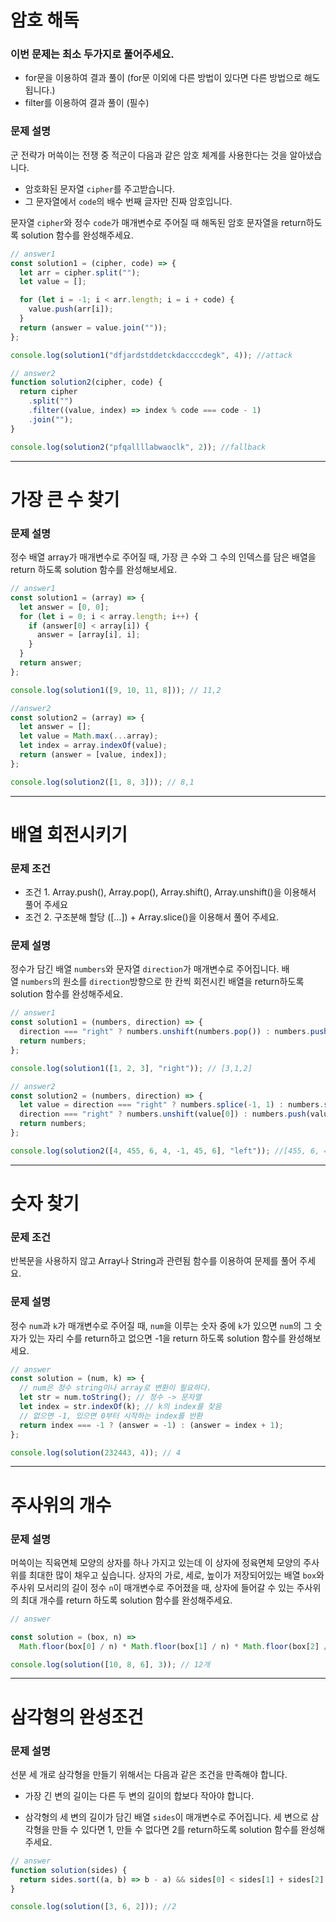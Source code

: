 # 암호 해독

### 이번 문제는 최소 두가지로 풀어주세요.

- for문을 이용하여 결과 풀이 (for문 이외에 다른 방법이 있다면 다른 방법으로 해도 됩니다.)
- filter를 이용하여 결과 풀이 (필수)

### 문제 설명

군 전략가 머쓱이는 전쟁 중 적군이 다음과 같은 암호 체계를 사용한다는 것을 알아냈습니다.

- 암호화된 문자열 `cipher`를 주고받습니다.
- 그 문자열에서 `code`의 배수 번째 글자만 진짜 암호입니다.

문자열 `cipher`와 정수 `code`가 매개변수로 주어질 때 해독된 암호 문자열을 return하도록 solution 함수를 완성해주세요.

```js
// answer1
const solution1 = (cipher, code) => {
  let arr = cipher.split("");
  let value = [];

  for (let i = -1; i < arr.length; i = i + code) {
    value.push(arr[i]);
  }
  return (answer = value.join(""));
};

console.log(solution1("dfjardstddetckdaccccdegk", 4)); //attack

// answer2
function solution2(cipher, code) {
  return cipher
    .split("")
    .filter((value, index) => index % code === code - 1)
    .join("");
}

console.log(solution2("pfqallllabwaoclk", 2)); //fallback
```

---

# 가장 큰 수 찾기

### 문제 설명

정수 배열 array가 매개변수로 주어질 때, 가장 큰 수와 그 수의 인덱스를 담은 배열을 return 하도록 solution 함수를 완성해보세요.

```js
// answer1
const solution1 = (array) => {
  let answer = [0, 0];
  for (let i = 0; i < array.length; i++) {
    if (answer[0] < array[i]) {
      answer = [array[i], i];
    }
  }
  return answer;
};

console.log(solution1([9, 10, 11, 8])); // 11,2

//answer2
const solution2 = (array) => {
  let answer = [];
  let value = Math.max(...array);
  let index = array.indexOf(value);
  return (answer = [value, index]);
};

console.log(solution2([1, 8, 3])); // 8,1
```

---

# 배열 회전시키기

### 문제 조건

- 조건 1. Array.push(), Array.pop(), Array.shift(), Array.unshift()을 이용해서 풀어 주세요
- 조건 2. 구조분해 할당 ([…]) + Array.slice()을 이용해서 풀어 주세요.

### 문제 설명

정수가 담긴 배열 `numbers`와 문자열 `direction`가 매개변수로 주어집니다. 배열 `numbers`의 원소를 `direction`방향으로 한 칸씩 회전시킨 배열을 return하도록 solution 함수를 완성해주세요.

```js
// answer1
const solution1 = (numbers, direction) => {
  direction === "right" ? numbers.unshift(numbers.pop()) : numbers.push(numbers.shift());
  return numbers;
};

console.log(solution1([1, 2, 3], "right")); // [3,1,2]

// answer2
const solution2 = (numbers, direction) => {
  let value = direction === "right" ? numbers.splice(-1, 1) : numbers.splice(0, 1);
  direction === "right" ? numbers.unshift(value[0]) : numbers.push(value[0]);
  return numbers;
};

console.log(solution2([4, 455, 6, 4, -1, 45, 6], "left")); //[455, 6, 4, -1, 45, 6, 4]
```

---

# 숫자 찾기

### 문제 조건

반복문을 사용하지 않고 Array나 String과 관련됨 함수를 이용하여 문제를 풀어 주세요.

### 문제 설명

정수 `num`과 `k`가 매개변수로 주어질 때, `num`을 이루는 숫자 중에 `k`가 있으면 `num`의 그 숫자가 있는 자리 수를 return하고 없으면 -1을 return 하도록 solution 함수를 완성해보세요.

```js
// answer
const solution = (num, k) => {
  // num은 정수 string이나 array로 변환이 필요하다.
  let str = num.toString(); // 정수 -> 문자열
  let index = str.indexOf(k); // k의 index를 찾음
  // 없으면 -1, 있으면 0부터 시작하는 index를 반환
  return index === -1 ? (answer = -1) : (answer = index + 1);
};

console.log(solution(232443, 4)); // 4
```

---

# 주사위의 개수

### 문제 설명

머쓱이는 직육면체 모양의 상자를 하나 가지고 있는데 이 상자에 정육면체 모양의 주사위를 최대한 많이 채우고 싶습니다. 상자의 가로, 세로, 높이가 저장되어있는 배열 `box`와 주사위 모서리의 길이 정수 `n`이 매개변수로 주어졌을 때, 상자에 들어갈 수 있는 주사위의 최대 개수를 return 하도록 solution 함수를 완성해주세요.

```js
// answer

const solution = (box, n) =>
  Math.floor(box[0] / n) * Math.floor(box[1] / n) * Math.floor(box[2] / n);

console.log(solution([10, 8, 6], 3)); // 12개
```

---

# 삼각형의 완성조건

### 문제 설명

선분 세 개로 삼각형을 만들기 위해서는 다음과 같은 조건을 만족해야 합니다.

- 가장 긴 변의 길이는 다른 두 변의 길이의 합보다 작아야 합니다.

- 삼각형의 세 변의 길이가 담긴 배열 `sides`이 매개변수로 주어집니다. 세 변으로 삼각형을 만들 수 있다면 1, 만들 수 없다면 2를 return하도록 solution 함수를 완성해주세요.

```js
// answer
function solution(sides) {
  return sides.sort((a, b) => b - a) && sides[0] < sides[1] + sides[2] ? 1 : 2;
}

console.log(solution([3, 6, 2])); //2
```
